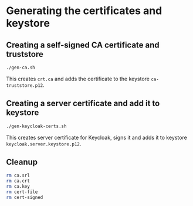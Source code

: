 # Generating the certificates and keystore

## Creating a self-signed CA certificate and truststore

```bash
./gen-ca.sh
```

This creates `crt.ca` and adds the certificate to the keystore `ca-truststore.p12`.

## Creating a server certificate and add it to keystore

```bash
./gen-keycloak-certs.sh
```

This creates server certificate for Keycloak, signs it and adds it to keystore `keycloak.server.keystore.p12`.

## Cleanup

```bash
rm ca.srl
rm ca.crt
rm ca.key
rm cert-file
rm cert-signed
```